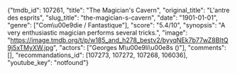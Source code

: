 {"tmdb_id": 107261, "title": "The Magician's Cavern", "original_title": "L'antre des esprits", "slug_title": "the-magician-s-cavern", "date": "1901-01-01", "genre": ["Com\u00e9die / Fantastique"], "score": "5.4/10", "synopsis": "A very enthusiastic magician performs several tricks.", "image": "https://image.tmdb.org/t/p/w185_and_h278_bestv2/byyqNEk7b77wZ8BItQ9j5xTMyXW.jpg", "actors": ["Georges M\u00e9li\u00e8s ()"], "comments": [], "recommandations_id": [107273, 107272, 107268, 106036], "youtube_key": "notfound"}